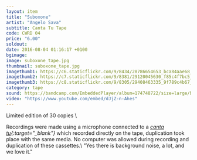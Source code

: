 ```yaml
---
layout: item
title: "Suboxone"
artist: "Angelo Sava"
subtitle: Canta Tu Tape
code: CWRD 04
price: "6.00"
soldout:
date: 2016-08-04 01:16:17 +0100
bgimage: 
image: suboxone_tape.jpg
thumbnail: suboxone_tape.jpg
imagethumb1: https://c6.staticflickr.com/9/8434/28786654653_bca84aae68_c.jpg
imagethumb2: https://c7.staticflickr.com/9/8381/29120045630_f85c4f7bc5_c.jpg
imagethumb3: https://c8.staticflickr.com/9/8305/29408463335_9f789c4b67_c.jpg
category: tape
sound: https://bandcamp.com/EmbeddedPlayer/album=174748722/size=large/bgcol=ffffff/linkcol=333333/tracklist=false/artwork=small/transparent=true/"
video: "https://www.youtube.com/embed/dJjZ-n-Ahes"
---
```


Limited edition of 30 copies \\

Recordings were made using a microphone connected to a *[canta tu](https://www.youtube.com/watch?v=fm_GRQgXZEE){:target="_blank"}* which recorded directly on the tape, duplication took place with the same media. No computer was allowed during recording and duplication of these cassettes.\\
"Yes there is background noise, a lot, and we love it."